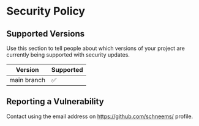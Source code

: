 # Security Policy

## Supported Versions

Use this section to tell people about which versions of your project are
currently being supported with security updates.

| Version | Supported          |
| ------- | ------------------ |
| main branch  | :white_check_mark: |


## Reporting a Vulnerability

Contact using the email address on https://github.com/schneems/ profile.
